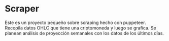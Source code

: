# Scraper
Este es un proyecto pequeño sobre scraping hecho con puppeteer. Recopila datos OHLC que tiene una criptomoneda y luego se grafica. Se planean análisis de proyección semanales con los datos de los últimos días.
